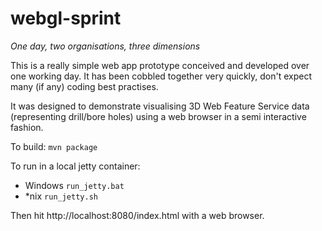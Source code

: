webgl-sprint
============

*One day, two organisations, three dimensions*

This is a really simple web app prototype conceived and developed over one working day. It has been cobbled together very quickly, don't expect many (if any) coding best practises.

It was designed to demonstrate visualising 3D Web Feature Service data (representing drill/bore holes) using a web browser in a semi interactive fashion.

To build: `mvn package`

To run in a local jetty container:

- Windows `run_jetty.bat`
- *nix `run_jetty.sh`
 
Then hit http://localhost:8080/index.html with a web browser.
 
   